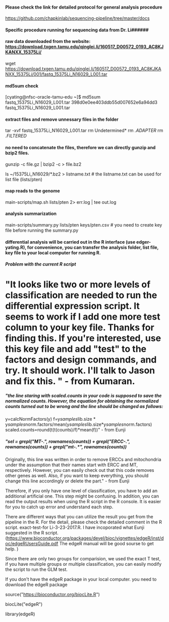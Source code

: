 #### Please check the link for detailed protocol for general analysis procedure #####

https://github.com/chapkinlab/sequencing-pipeline/tree/master/docs

#### Specific procedure running for sequencing data from Dr. Li######

####  raw data downloaded from the website: https://download.txgen.tamu.edu/qinglei.li/160517_D00572_0193_AC8KJKANXX_15375Li/
    
wget https://download.txgen.tamu.edu/qinglei.li/160517_D00572_0193_AC8KJKANXX_15375Li/001/fastq_15375Li_N16029_L001.tar

#### md5sum check 
[cyating@nfsc-oracle-tamu-edu ~]$ md5sum fastq_15375Li_N16029_L001.tar
398d0e0ee403ddb55d007652e6a94dd3  fastq_15375Li_N16029_L001.tar

####  extract files and remove unnessary files in the folder
tar -xvf fastq_15375Li_N16029_L001.tar
rm Undetermined*
rm *.ADAPTER*
rm *.FILTERED*

#### no need to concatenate the files, therefore we can directly gunzip and bzip2 files. 
gunzip -c file.gz | bzip2 -c > file.bz2

ls ~/15375Li_N16029/*.bz2 > listname.txt  # the listname.txt can be used for list file (lists/pten)

#### map reads to the genome
main-scripts/map.sh lists/pten 2> err.log | tee out.log

#### analysis summarization
main-scripts/summary.py lists/pten keys/pten.csv #  you need to create key file before running the summary.py

#### differential analysis will be carried out in the R interface (use edger-yating.R), for convenience, you can transfer the analysis folder, list file, key file to your local computer for running R.

##### Problem with the current R script
# "It looks like two or more levels of classification are needed to run the differential expression script. It seems to work if I add one more test column to your key file. Thanks for finding this. If you're interested, use this key file and add "test" to the factors and design commands, and try. It should work. I'll talk to Jason and fix this. " - from Kumaran. 

##### "the line staring with scaled.counts in your code is supposed to save the normalized counts. However, the equation for obtaining the normalized counts turned out to be wrong and the line should be changed as follows:
y=calcNormFactors(y)
f=y$samples$lib.size * y$samples$norm.factors/mean(y$samples$lib.size*y$samples$norm.factors)
scaled.counts=round(t(t(counts)/f)*mean(f))" - from Eunji

##### "sel = grepl("MT-.*", rownames(counts)) + grepl("ERCC-.*", rownames(counts)) + grepl("mt-.*", rownames(counts))
Originally, this line was written in order to remove ERCCs and mitochondria under the assumption that their names start with ERCC and MT, respectively. However, you can easily check out that this code removes other genes as well. Also, if you want to keep everything, you should change this line accordingly or delete the part." - from Eunji

Therefore, if you only have one level of classification, you have to add an additional artificial one. This step might be confusing. 
In addition, you can read the output results when using the R script in the R console. It is easier for you to catch up error and understand each step. 

There are different ways that you can utilize the result you get from the pipeline  in the R. For the detail, please check the detailed comment in the R script. exact-test-for Li-3-23-2017.R. I have incoporated what Eunji suggested in the R script. 
(https://www.bioconductor.org/packages/devel/bioc/vignettes/edgeR/inst/doc/edgeRUsersGuide.pdf  The edgeR manual will be good sourse to get help. )

Since there are only two groups for comparision, we used the exact T test, if you have multiple groups or multiple classification, you can easily modify the script to run the GLM test.



If you don't have the edgeR package in your local computer. you need to download the edgeR package

source("https://bioconductor.org/biocLite.R")

biocLite("edgeR")

library(edgeR)


 
